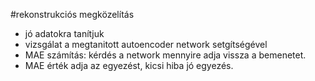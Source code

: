 #rekonstrukciós megközelítás


* jó adatokra tanítjuk
* vizsgálat a megtanitott autoencoder network setgítségével
* MAE számítás: kérdés a network mennyire adja vissza a bemenetet. 
* MAE érték adja az egyezést, kicsi hiba jó egyezés. 


